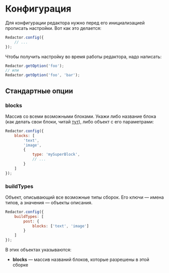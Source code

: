 # Конфигурация

Для конфигурации редактора нужно перед его инициализацией прописать настройки. Вот как это делается:
```javascript
Redactor.config({
    // ...
});
```
Чтобы получить настройку во время работы редактора, надо написать:
```javascript
Redactor.getOption('foo');
// или
Redactor.getOption('foo', 'bar');
```


## Стандартные опции


### blocks

Массив со всеми возможными блоками.
Укажи либо название блока (как делать свои блоки, читай [тут](blocks/README.md)), либо объект с его параметрами:
```javascript
Redactor.config({
    blocks: [
        'text',
        'image',
        {
            type: 'mySuperBlock',
            // ...
        }
    ]
});
```


### buildTypes

Объект, описывающий все возможные типы сборок.
Его ключи — имена типов, а значения — объекты описания.
```javascript
Redactor.config({
    buildTypes: [
        post: {
            blocks: ['text', 'image']
        }
    ]
});
```
В этих объектах указываются:

- **blocks** — массив названий блоков, которые разрешены в этой сборке
